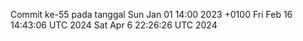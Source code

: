 Commit ke-55 pada tanggal Sun Jan 01 14:00 2023 +0100
Fri Feb 16 14:43:06 UTC 2024
Sat Apr  6 22:26:26 UTC 2024
